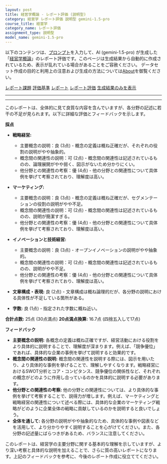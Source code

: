 ```yaml
---
layout: post
title: 経営学概論 - レポート評価 (説明型)
category: 経営学 レポート評価 説明型 gemini-1.5-pro
course_title: 経営学
category_name: レポート評価
assignment_type: 説明型
model_name: gemini-1.5-pro
---
```


以下のコンテンツは、[プロンプト](https://github.com/takedatoshiyuki/synthetic_assignments/tree/main/generated/経営学/gemini-1.5-pro/prompt_レポート評価-説明型.md)を入力して、AI (gemini-1.5-pro) が生成した「[経営学概論](/contents/経営学/)」のレポート評価です。このページは生成結果から自動的に作成されているため、表示が乱れている場合があることをご容赦ください。
データセット作成の目的と利用上の注意および生成の方法については[About](/About)を御覧ください。

[レポート課題](../レポート課題-説明型)
[評価基準](../評価基準-説明型)
[レポート](../レポート-説明型)
[レポート評価](../レポート評価-説明型)
[生成結果のみを表示](https://github.com/takedatoshiyuki/synthetic_assignments/tree/main/generated/経営学/gemini-1.5-pro/レポート評価-説明型.md)
  

***
***
  
このレポートは、全体的に見て良質な内容を含んでいますが、各分野の記述に若干の不足が見られます。以下に詳細な評価とフィードバックを示します。

**採点**

* **戦略経営:**
    * 主要概念の説明：良 (3点) - 概念の定義は概ね正確だが、それぞれの役割の説明がやや抽象的。
    * 概念間の関連性の説明：可 (2点) - 概念間の関連性は記述されているものの、論理展開がやや弱く、図示がないため分かりにくい。
    * 他分野との関連性の考察：優 (4点) - 他の分野との関連性について具体例を挙げて考察されており、理解度は高い。

* **マーケティング:**
    * 主要概念の説明：良 (3点) - 概念の定義は概ね正確だが、セグメンテーションの役割の説明がやや不足。
    * 概念間の関連性の説明：可 (2点) - 概念間の関連性は記述されているものの、説明が簡潔すぎる。
    * 他分野との関連性の考察：優 (4点) - 他の分野との関連性について具体例を挙げて考察されており、理解度は高い。

* **イノベーションと技術経営:**
    * 主要概念の説明：良 (3点) - オープンイノベーションの説明がやや抽象的。
    * 概念間の関連性の説明：可 (2点) - 概念間の関連性は記述されているものの、説明がやや不足。
    * 他分野との関連性の考察：優 (4点) - 他の分野との関連性について具体例を挙げて考察されており、理解度は高い。

* **文章構成・表現:** 良 (2点) - 文章構成は概ね論理的だが、各分野の説明における具体性が不足している箇所がある。
* **字数:** 良 (1点) - 指定された字数に概ね近い。

**合計点数:** 25点 (30点満点)
**20点満点換算:** 16.7点 (四捨五入して17点)


**フィードバック**

* **主要概念の説明:** 各概念の定義は概ね正確ですが、経営活動における役割をより具体的に説明することで、理解度が深まります。例えば、「競争優位」であれば、具体的な企業の事例を挙げて説明すると効果的です。
* **概念間の関連性の説明:**  概念間の関連性を説明する際には、図示を用いたり、より具体的な事例を挙げることで、理解しやすくなります。戦略経営におけるSWOT分析とコア・コンピタンス、競争優位の関係性など、それぞれの概念がどのように作用し合っているのかを具体的に説明する必要があります。
* **他分野との関連性の考察:** 他の分野との関連性については、より具体的な事例を挙げて考察することで、説得力が増します。例えば、マーケティングと戦略経営の関連性について述べる際には、具体的な企業のマーケティング戦略がどのように企業全体の戦略に貢献しているのかを説明すると良いでしょう。
* **全体を通して:** 各分野の説明がやや抽象的なため、具体的な事例や図表などを活用して、より分かりやすく説明することを心がけてください。また、各分野の記述量にばらつきがあるため、バランスに注意してください。


このレポートは、経営学の主要分野に関する基本的な理解を示していますが、より深い考察と具体的な説明を加えることで、さらに質の高いレポートになります。上記のフィードバックを参考に、今後のレポート作成に役立ててください。
